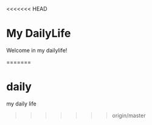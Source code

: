 <<<<<<< HEAD
# My DailyLife

Welcome in my dailylife!

=======
# daily
my daily life
>>>>>>> origin/master
